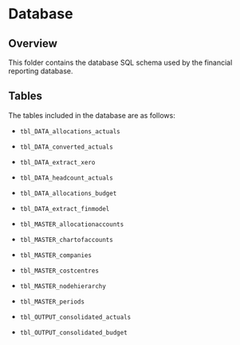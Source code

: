 # Database

## Overview

This folder contains the database SQL schema used by the financial reporting database.

## Tables

The tables included in the database are as follows:

- `tbl_DATA_allocations_actuals`
- `tbl_DATA_converted_actuals`
- `tbl_DATA_extract_xero` 
- `tbl_DATA_headcount_actuals`

- `tbl_DATA_allocations_budget`
- `tbl_DATA_extract_finmodel` 

- `tbl_MASTER_allocationaccounts`
- `tbl_MASTER_chartofaccounts`
- `tbl_MASTER_companies`
- `tbl_MASTER_costcentres`
- `tbl_MASTER_nodehierarchy`
- `tbl_MASTER_periods`

- `tbl_OUTPUT_consolidated_actuals`
- `tbl_OUTPUT_consolidated_budget`

